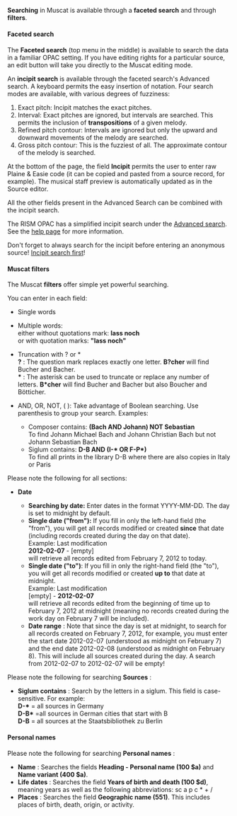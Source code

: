 **Searching** in Muscat is available through a **faceted search** and through **filters**.

#### Faceted search

#### 

The **Faceted search** (top menu in the middle) is available to search the data in a familiar OPAC setting. If you have editing rights for a particular source, an edit button will take you directly to the Muscat editing mode.

An **incipit search** is available through the faceted search's Advanced search. A keyboard permits the easy insertion of notation. Four search modes are available, with various degrees of fuzziness:  
1. Exact pitch: Incipit matches the exact pitches.  
2. Interval: Exact pitches are ignored, but intervals are searched. This permits the inclusion of **transpositions** of a given melody.  
3. Refined pitch contour: Intervals are ignored but only the upward and downward movements of the melody are searched.  
4. Gross pitch contour: This is the fuzziest of all. The approximate contour of the melody is searched.  
  
At the bottom of the page, the field **Incipit** permits the user to enter raw Plaine & Easie code (it can be copied and pasted from a source record, for example). The musical staff preview is automatically updated as in the Source editor.  
  
All the other fields present in the Advanced Search can be combined with the incipit search.  
  
The RISM OPAC has a simplified incipit search under the [Advanced search](https://opac.rism.info/index.php?id=3&L=0). See the [help page](https://opac.rism.info/index.php?id=8&L=0#c38) for more information.  

Don't forget to always search for the incipit before entering an anonymous source! [Incipit search first](https://youtu.be/kKc0zzc8cbo)!

#### Muscat filters  

The Muscat **filters** offer simple yet powerful searching.

You can enter in each field:

- Single words
- Multiple words:   
 either without quotations mark: **lass noch**   
 or with quotation marks: **"lass noch"**   
- Truncation with ? or \*  
**?** : The question mark replaces exactly one letter. **B?cher** will find Bucher and Bacher.   
**\*** : The asterisk can be used to truncate or replace any number of letters. **B\*cher** will find Bucher and Bacher but also Boucher and Bötticher.
- AND, OR, NOT, ( ): Take advantage of Boolean searching. Use parenthesis to group your search. Examples:

  - Composer contains: **(Bach AND Johann) NOT Sebastian**  
 To find Johann Michael Bach and Johann Christian Bach but not Johann Sebastian Bach
  - Siglum contains: **D-B AND (I-\* OR F-P\*)**   
 To find all prints in the library D-B where there are also copies in Italy or Paris

 

Please note the following for all sections:

- **Date**

  - **Searching by date:** Enter dates in the format YYYY-MM-DD. The day is set to midnight by default.
  - **Single date ("from"):** If you fill in only the left-hand field (the "from"), you will get all records modified or created **since** that date (including records created during the day on that date).   
 Example: Last modification   
**2012-02-07** - [empty]  
 will retrieve all records edited from February 7, 2012 to today.
  - **Single date ("to")**: If you fill in only the right-hand field (the "to"), you will get all records modified or created **up to** that date at midnight.  
 Example: Last modification  
 [empty] -  **2012-02-07**  
will retrieve all records edited from the beginning of time up to February 7, 2012 at midnight (meaning no records created during the work day on February 7 will be included).
  - **Date range** : Note that since the day is set at midnight, to search for all records created on February 7, 2012, for example, you must enter the start date 2012-02-07 (understood as midnight on February 7) and the end date 2012-02-08 (understood as midnight on February 8). This will include all sources created during the day. A search from 2012-02-07 to 2012-02-07 will be empty! 

 

Please note the following for searching **Sources** :  

- **Siglum contains** : Search by the letters in a siglum. This field is case-sensitive. For example:  
**D-\*** = all sources in Germany  
**D-B\*** =all sources in German cities that start with B  
**D-B** = all sources at the Staatsbibliothek zu Berlin

 

#### Personal names  

Please note the following for searching **Personal names** :

- **Name** : Searches the fields **Heading - Personal name (100 $a)** and **Name variant (400 $a)**.
- **Life dates** : Searches the field **Years of birth and death (100 $d)**, meaning years as well as the following abbreviations: sc  a  p  c \*  +  /
- **Places** : Searches the field **Geographic name (551)**. This includes places of birth, death, origin, or activity.
